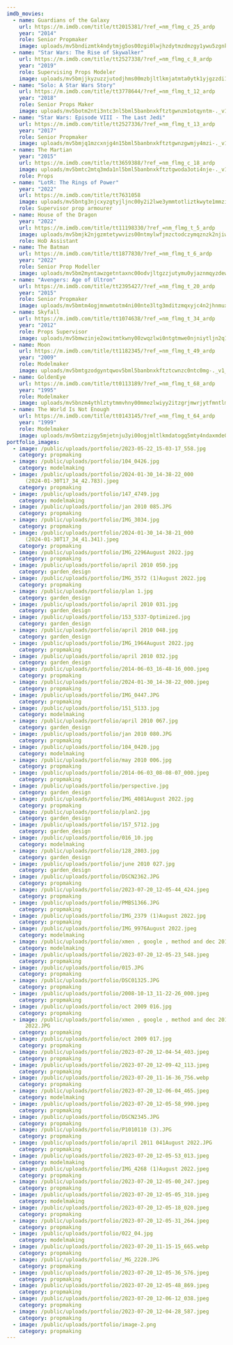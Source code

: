 ```yaml
---
imdb_movies:
  - name: Guardians of the Galaxy
    url: https://m.imdb.com/title/tt2015381/?ref_=nm_flmg_c_25_ardp
    year: "2014"
    role: Senior Propmaker
    image: uploads/mv5bndizmtk4ndytmjg5os00zgi0lwjhzdytmzdmzgy1ywu5zgnkxkeyxkfqcgdeqxvymti5nzuymtiz._v1_fmjpg_ux1012_.jpg
  - name: "Star Wars: The Rise of Skywalker"
    url: https://m.imdb.com/title/tt2527338/?ref_=nm_flmg_c_8_ardp
    year: "2019"
    role: Supervising Props Modeler
    image: uploads/mv5bmjjkyzuzzjutodjhms00mzbjltlkmjatmta0ytk1yjgzzdi1xkeyxkfqcgdeqxvyndq0mjg4nty-._v1_fmjpg_ux674_.jpg
  - name: "Solo: A Star Wars Story"
    url: https://m.imdb.com/title/tt3778644/?ref_=nm_flmg_t_12_ardp
    year: "2018"
    role: Senior Props Maker
    image: uploads/mv5botm2nti3ntc3nl5bml5banbnxkftztgwnzm1otqyntm-._v1_ql75_ux380_cr0-0-380-562_.jpg
  - name: "Star Wars: Episode VIII - The Last Jedi"
    url: https://m.imdb.com/title/tt2527336/?ref_=nm_flmg_t_13_ardp
    year: "2017"
    role: Senior Propmaker
    image: uploads/mv5bmjq1mzcxnjg4n15bml5banbnxkftztgwnzgwmjy4mzi-._v1_ql75_ux380_cr0-0-380-562_.jpg
  - name: The Martian
    year: "2015"
    url: https://m.imdb.com/title/tt3659388/?ref_=nm_flmg_c_18_ardp
    image: uploads/mv5bmtc2mtq3mda1nl5bml5banbnxkftztgwoda3oti4nje-._v1_ql75_uy562_cr0-0-380-562_.jpg
    role: Props
  - name: "LotR: The Rings of Power"
    year: "2022"
    url: https://m.imdb.com/title/tt7631058
    image: uploads/mv5bntg3njcxyzgtyjljnc00y2i2lwe3ymmtotliztkwyte1mmzixkeyxkfqcgdeqxvynty4ndc5mde-._v1_fmjpg_ux1080_.jpg
    role: Supervisor prop armourer
  - name: House of the Dragon
    year: "2022"
    url: https://m.imdb.com/title/tt11198330/?ref_=nm_flmg_t_5_ardp
    image: uploads/mv5bmjk2njgzmtetywvizs00ntmylwfjmzctodczymqznzk2njiwxkeyxkfqcgdeqxvymteymjm2ndc2._v1_ql75_ux380_cr0-0-380-562_.jpg
    role: HoD Assistant
  - name: The Batman
    url: https://m.imdb.com/title/tt1877830/?ref_=nm_flmg_t_6_ardp
    year: "2022"
    role: Senior Prop Modeller
    image: uploads/mv5bm2myntawzgetntaxnc00odvjltgzzjutymu0yjaznmqyzdewxkeyxkfqcgdeqxvyndc2ntg3nza-._v1_ql75_ux380_cr0-0-380-562_.jpg
  - name: "Avengers: Age of Ultron"
    url: https://m.imdb.com/title/tt2395427/?ref_=nm_flmg_t_20_ardp
    year: "2015"
    role: Senior Propmaker
    image: uploads/mv5bmtm4ogjmnwmtotm4ni00nte3ltg3mditzmqxyjc4n2jhnmuxxkeyxkfqcgdeqxvyntgzmdmzmtg-._v1_ql75_ux380_cr0-0-380-562_.jpg
  - name: Skyfall
    url: https://m.imdb.com/title/tt1074638/?ref_=nm_flmg_t_34_ardp
    year: "2012"
    role: Props Supervisor
    image: uploads/mv5bmwzinje2owitmtkwny00zwqzlwi0ntgtmwe0njniytljn2q1xkeyxkfqcgdeqxvynzawmjyxmza-._v1_ql75_ux380_cr0-0-380-562_.jpg
  - name: Moon
    url: https://m.imdb.com/title/tt1182345/?ref_=nm_flmg_t_49_ardp
    year: "2009"
    role: Modelmaker
    image: uploads/mv5bmtgzodgyntqwov5bml5banbnxkftztcwnzc0ntc0mg-._v1_ql75_uy562_cr1-0-380-562_.jpg
  - name: GoldenEye
    url: https://m.imdb.com/title/tt0113189/?ref_=nm_flmg_t_68_ardp
    year: "1995"
    role: Modelmaker
    image: uploads/mv5bnzm4ythlztytmmvhny00mmezlwiyy2itzgrjmwrjytfmntlmxkeyxkfqcgdeqxvymtewndu1mzey._v1_ql75_uy562_cr23-0-380-562_.jpg
  - name: The World Is Not Enough
    url: https://m.imdb.com/title/tt0143145/?ref_=nm_flmg_t_64_ardp
    year: "1999"
    role: Modelmaker
    image: uploads/mv5bmtzizgy5mjetnju3yi00ogjmltlkmdatogq5mty4ndaxmde0xkeyxkfqcgdeqxvymtuzmduznti3._v1_ql75_ux380_cr0-1-380-562_.jpg
portfolio_images:
  - image: /public/uploads/portfolio/2023-05-22_15-03-17_558.jpg
    category: propmaking
  - image: /public/uploads/portfolio/104_0426.jpg
    category: modelmaking
  - image: /public/uploads/portfolio/2024-01-30_14-38-22_000
      (2024-01-30T17_34_42.783).jpeg
    category: propmaking
  - image: /public/uploads/portfolio/147_4749.jpg
    category: modelmaking
  - image: /public/uploads/portfolio/jan 2010 085.JPG
    category: propmaking
  - image: /public/uploads/portfolio/IMG_3034.jpg
    category: propmaking
  - image: /public/uploads/portfolio/2024-01-30_14-38-21_000
      (2024-01-30T17_34_41.341).jpeg
    category: propmaking
  - image: /public/uploads/portfolio/IMG_2296August 2022.jpg
    category: propmaking
  - image: /public/uploads/portfolio/april 2010 050.jpg
    category: garden_design
  - image: /public/uploads/portfolio/IMG_3572 (1)August 2022.jpg
    category: propmaking
  - image: /public/uploads/portfolio/plan 1.jpg
    category: garden_design
  - image: /public/uploads/portfolio/april 2010 031.jpg
    category: garden_design
  - image: /public/uploads/portfolio/153_5337-Optimized.jpg
    category: garden_design
  - image: /public/uploads/portfolio/april 2010 048.jpg
    category: garden_design
  - image: /public/uploads/portfolio/IMG_1964August 2022.jpg
    category: propmaking
  - image: /public/uploads/portfolio/april 2010 032.jpg
    category: garden_design
  - image: /public/uploads/portfolio/2014-06-03_16-48-16_000.jpeg
    category: propmaking
  - image: /public/uploads/portfolio/2024-01-30_14-38-22_000.jpeg
    category: propmaking
  - image: /public/uploads/portfolio/IMG_0447.JPG
    category: propmaking
  - image: /public/uploads/portfolio/151_5133.jpg
    category: modelmaking
  - image: /public/uploads/portfolio/april 2010 067.jpg
    category: garden_design
  - image: /public/uploads/portfolio/jan 2010 080.JPG
    category: propmaking
  - image: /public/uploads/portfolio/104_0420.jpg
    category: modelmaking
  - image: /public/uploads/portfolio/may 2010 006.jpg
    category: propmaking
  - image: /public/uploads/portfolio/2014-06-03_08-08-07_000.jpeg
    category: propmaking
  - image: /public/uploads/portfolio/perspective.jpg
    category: garden_design
  - image: /public/uploads/portfolio/IMG_4081August 2022.jpg
    category: propmaking
  - image: /public/uploads/portfolio/plan2.jpg
    category: garden_design
  - image: /public/uploads/portfolio/157_5712.jpg
    category: garden_design
  - image: /public/uploads/portfolio/016_10.jpg
    category: modelmaking
  - image: /public/uploads/portfolio/128_2803.jpg
    category: garden_design
  - image: /public/uploads/portfolio/june 2010 027.jpg
    category: garden_design
  - image: /public/uploads/portfolio/DSCN2362.JPG
    category: propmaking
  - image: /public/uploads/portfolio/2023-07-20_12-05-44_424.jpeg
    category: propmaking
  - image: /public/uploads/portfolio/PMBS1366.JPG
    category: propmaking
  - image: /public/uploads/portfolio/IMG_2379 (1)August 2022.jpg
    category: propmaking
  - image: /public/uploads/portfolio/IMG_9976August 2022.jpeg
    category: modelmaking
  - image: /public/uploads/portfolio/xmen , google , method and dec 2010 068.JPG
    category: modelmaking
  - image: /public/uploads/portfolio/2023-07-20_12-05-23_548.jpeg
    category: propmaking
  - image: /public/uploads/portfolio/015.JPG
    category: propmaking
  - image: /public/uploads/portfolio/DSC01325.JPG
    category: propmaking
  - image: /public/uploads/portfolio/2008-10-13_11-22-26_000.jpeg
    category: propmaking
  - image: /public/uploads/portfolio/oct 2009 016.jpg
    category: propmaking
  - image: /public/uploads/portfolio/xmen , google , method and dec 2010 033August
      2022.JPG
    category: propmaking
  - image: /public/uploads/portfolio/oct 2009 017.jpg
    category: propmaking
  - image: /public/uploads/portfolio/2023-07-20_12-04-54_403.jpeg
    category: propmaking
  - image: /public/uploads/portfolio/2023-07-20_12-09-42_113.jpeg
    category: propmaking
  - image: /public/uploads/portfolio/2023-07-20_11-16-36_756.webp
    category: propmaking
  - image: /public/uploads/portfolio/2023-07-20_12-06-04_465.jpeg
    category: modelmaking
  - image: /public/uploads/portfolio/2023-07-20_12-05-58_990.jpeg
    category: propmaking
  - image: /public/uploads/portfolio/DSCN2345.JPG
    category: propmaking
  - image: /public/uploads/portfolio/P1010110 (3).JPG
    category: propmaking
  - image: /public/uploads/portfolio/april 2011 041August 2022.JPG
    category: propmaking
  - image: /public/uploads/portfolio/2023-07-20_12-05-53_013.jpeg
    category: modelmaking
  - image: /public/uploads/portfolio/IMG_4268 (1)August 2022.jpeg
    category: propmaking
  - image: /public/uploads/portfolio/2023-07-20_12-05-00_247.jpeg
    category: propmaking
  - image: /public/uploads/portfolio/2023-07-20_12-05-05_310.jpeg
    category: modelmaking
  - image: /public/uploads/portfolio/2023-07-20_12-05-18_020.jpeg
    category: propmaking
  - image: /public/uploads/portfolio/2023-07-20_12-05-31_264.jpeg
    category: propmaking
  - image: /public/uploads/portfolio/022_04.jpg
    category: modelmaking
  - image: /public/uploads/portfolio/2023-07-20_11-15-15_665.webp
    category: propmaking
  - image: /public/uploads/portfolio/_MG_2220.JPG
    category: propmaking
  - image: /public/uploads/portfolio/2023-07-20_12-05-36_576.jpeg
    category: propmaking
  - image: /public/uploads/portfolio/2023-07-20_12-05-48_869.jpeg
    category: propmaking
  - image: /public/uploads/portfolio/2023-07-20_12-06-12_038.jpeg
    category: propmaking
  - image: /public/uploads/portfolio/2023-07-20_12-04-28_587.jpeg
    category: propmaking
  - image: /public/uploads/portfolio/image-2.png
    category: propmaking
---
```

